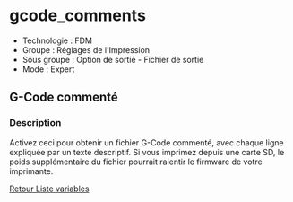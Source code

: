 # gcode_comments

* Technologie : FDM
* Groupe : Réglages de l'Impression
* Sous groupe : Option de sortie - Fichier de sortie
* Mode : Expert

## G-Code commenté

### Description

Activez ceci pour obtenir un fichier G-Code commenté, avec chaque ligne expliquée par un texte descriptif.
Si vous imprimez depuis une carte SD, le poids supplémentaire du fichier pourrait ralentir le firmware de votre imprimante.

[Retour Liste variables](variable_list.md)